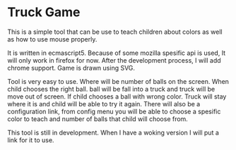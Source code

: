 Truck Game
==========

This is a simple tool that can be use to teach children about colors as well as how to use mouse properly.

It is written in ecmascript5. Because of some mozilla spesific api is used, It will only work in firefox for now. After the development process, I will add chrome support. Game is drawn using SVG.

Tool is very easy to use. Where will be number of balls on the screen. When child chooses the right ball. ball will be fall into a truck and truck will be move out of screen. If child chooses a ball with wrong color. Truck will stay where it is and child will be able to try it again. There will also be a configuration link, from config menu you will be able to choose a spesific color to teach and number of balls that child will choose from.

This tool is still in development. When I have a woking version I will put a link for it to use.